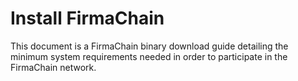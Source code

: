 # Install FirmaChain

This document is a FirmaChain binary download guide detailing the minimum system requirements needed in order to participate in the FirmaChain network.
